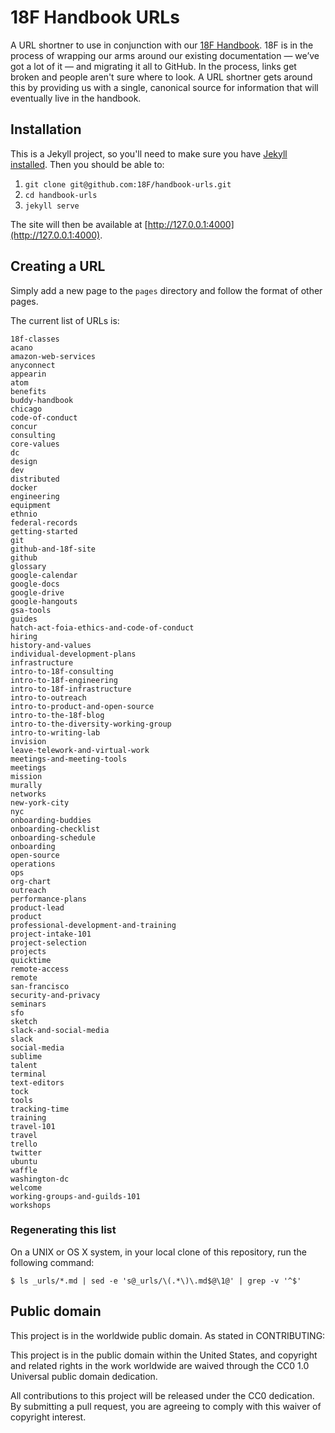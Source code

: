 # 18F Handbook URLs

A URL shortner to use in conjunction with our [18F Handbook](https://github.com/18F/handbook/). 18F is in the process of wrapping our arms around our existing documentation &mdash; we&rsquo;ve got a lot of it &mdash; and migrating it all to GitHub. In the process, links get broken and people aren't sure where to look. A URL shortner gets around this by providing us with a single, canonical source for information that will eventually live in the handbook.

## Installation

This is a Jekyll project, so you'll need to make sure you have [Jekyll installed](http://jekyllrb.com/docs/installation/). Then you should be able to:

1. `git clone git@github.com:18F/handbook-urls.git`
2. `cd handbook-urls`
3. `jekyll serve`

The site will then be available at [http://127.0.0.1:4000](http://127.0.0.1:4000).

## Creating a URL

Simply add a new page to the `pages` directory and follow the format of other pages. 

The current list of URLs is:

```
18f-classes
acano
amazon-web-services
anyconnect
appearin
atom
benefits
buddy-handbook
chicago
code-of-conduct
concur
consulting
core-values
dc
design
dev
distributed
docker
engineering
equipment
ethnio
federal-records
getting-started
git
github-and-18f-site
github
glossary
google-calendar
google-docs
google-drive
google-hangouts
gsa-tools
guides
hatch-act-foia-ethics-and-code-of-conduct
hiring
history-and-values
individual-development-plans
infrastructure
intro-to-18f-consulting
intro-to-18f-engineering
intro-to-18f-infrastructure
intro-to-outreach
intro-to-product-and-open-source
intro-to-the-18f-blog
intro-to-the-diversity-working-group
intro-to-writing-lab
invision
leave-telework-and-virtual-work
meetings-and-meeting-tools
meetings
mission
murally
networks
new-york-city
nyc
onboarding-buddies
onboarding-checklist
onboarding-schedule
onboarding
open-source
operations
ops
org-chart
outreach
performance-plans
product-lead
product
professional-development-and-training
project-intake-101
project-selection
projects
quicktime
remote-access
remote
san-francisco
security-and-privacy
seminars
sfo
sketch
slack-and-social-media
slack
social-media
sublime
talent
terminal
text-editors
tock
tools
tracking-time
training
travel-101
travel
trello
twitter
ubuntu
waffle
washington-dc
welcome
working-groups-and-guilds-101
workshops
```

### Regenerating this list

On a UNIX or OS X system, in your local clone of this repository, run the
following command:

```shell
$ ls _urls/*.md | sed -e 's@_urls/\(.*\)\.md$@\1@' | grep -v '^$' 
```

## Public domain

This project is in the worldwide public domain. As stated in CONTRIBUTING:

This project is in the public domain within the United States, and copyright and related rights in the work worldwide are waived through the CC0 1.0 Universal public domain dedication.

All contributions to this project will be released under the CC0 dedication. By submitting a pull request, you are agreeing to comply with this waiver of copyright interest.
